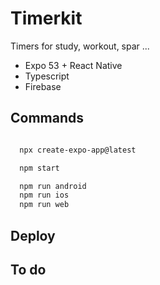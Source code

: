 # Timerkit

Timers for study, workout, spar ...

- Expo 53 + React Native
- Typescript
- Firebase

## Commands

```sh

  npx create-expo-app@latest

  npm start

  npm run android
  npm run ios
  npm run web
```

## Deploy

## To do
